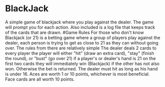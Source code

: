 # BlackJack
A simple game of blackjack where you play against the dealer. The game will prompt you for each action. Also included is a log file that 
keeps track of the cards that are drawn.
#Game Rules
For those who don't know Blackjack (or 21) is a betting game where a group of players play against the dealer, each person is trying to 
get as close to 21 as they can without going over. The rules from there are relatively simple
The dealer deals 2 cards to every player
the player will either "hit" (draw an extra card), "stay" (finish the round), or "bust" (go over 21)
if a player's or dealer's hand is 21 on the first two cards they will immediately win (Blackjack)  if the other has not also won.
Otherwise the bet is returned.
The dealer must hit as long as his hand is under 16.
Aces are worth 1 or 10 points, whichever is most beneficial.
Face cards are all worth 10 points.
